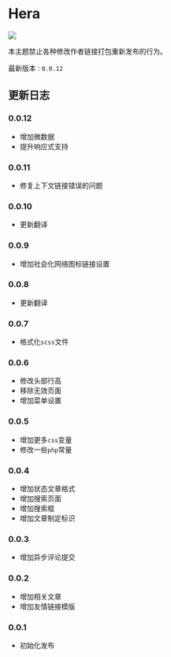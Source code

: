 # Hera

![](https://static.fatesinger.com/2024/12/2u80bhyxkmru4o9j.png)

本主题禁止各种修改作者链接打包重新发布的行为。

最新版本 : `0.0.12`

## 更新日志

### 0.0.12

- 增加微数据
- 提升响应式支持

### 0.0.11

- 修复上下文链接错误的问题

### 0.0.10

- 更新翻译

### 0.0.9

- 增加社会化网络图标链接设置

### 0.0.8

- 更新翻译

### 0.0.7

- 格式化`scss`文件

### 0.0.6

- 修改头部行高
- 移除无效页面
- 增加菜单设置

### 0.0.5

- 增加更多`css`变量
- 修改一些`php`常量

### 0.0.4

- 增加状态文章格式
- 增加搜索页面
- 增加搜索框
- 增加文章制定标识

### 0.0.3

- 增加异步评论提交

### 0.0.2

- 增加相关文章
- 增加友情链接模版

### 0.0.1

- 初始化发布
